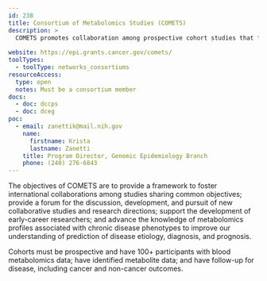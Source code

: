 ```yaml
---
id: 238
title: Consortium of Metabolomics Studies (COMETS)
description: >
  COMETS promotes collaboration among prospective cohort studies that follow participants for a range of outcomes and perform metabolomic profiling of individuals.
  
website: https://epi.grants.cancer.gov/comets/
toolTypes:
  - toolType: networks_consortiums
resourceAccess:
  type: open
  notes: Must be a consortium member
docs:
  - doc: dccps
  - doc: dceg
poc:
  - email: zanettik@mail.nih.gov
    name:
      firstname: Krista
      lastname: Zanetti
    title: Program Director, Genomic Epidemiology Branch
    phone: (240) 276-6843
---
```

The objectives of COMETS are to provide a framework to foster international collaborations among studies sharing common objectives; provide a forum for the discussion, development, and pursuit of new collaborative studies and research directions; support the development of early-career researchers; and advance the knowledge of metabolomics profiles associated with chronic disease phenotypes to improve our understanding of prediction of disease etiology, diagnosis, and prognosis.

Cohorts must be prospective and have 100+ participants with blood metabolomics data; have identified metabolite data; and have follow-up for disease, including cancer and non-cancer outcomes.